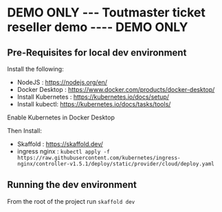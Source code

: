 # DEMO ONLY --- Toutmaster ticket reseller demo ---- DEMO ONLY

## Pre-Requisites for local dev environment

Install the following:

- NodeJS : https://nodejs.org/en/
- Docker Desktop : https://www.docker.com/products/docker-desktop/
- Install Kubernetes : https://kubernetes.io/docs/setup/
- Install kubectl: https://kubernetes.io/docs/tasks/tools/

Enable Kubernetes in Docker Desktop

Then Install:

- Skaffold : https://skaffold.dev/
- ingress nginx : `kubectl apply -f https://raw.githubusercontent.com/kubernetes/ingress-nginx/controller-v1.5.1/deploy/static/provider/cloud/deploy.yaml`

## Running the dev environment

From the root of the project run `skaffold dev`
